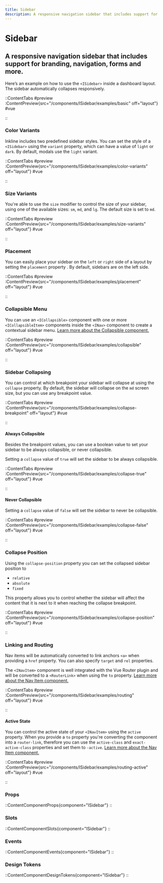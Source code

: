 ```yaml
---
title: Sidebar
description: A responsive navigation sidebar that includes support for branding, navigation, forms and more.
---
```


# Sidebar
## A responsive navigation sidebar that includes support for branding, navigation, forms and more.

Here’s an example on how to use the `<ISidebar>` inside a dashboard layout. The sidebar automatically collapses responsively.

::ContentTabs
#preview
:ContentPreview{src="/components/ISidebar/examples/basic" off="layout"}
#vue
<!-- Autodocs{src="@inkline/inkline/components/ISidebar/examples/basic.vue" lang="vue"} -->
::

### Color Variants
Inkline includes two predefined sidebar styles. You can set the style of a `<ISidebar>` using the `variant` property, which can have a value of `light` or `dark`. By default, modals use the `light` variant.

::ContentTabs
#preview
:ContentPreview{src="/components/ISidebar/examples/color-variants" off="layout"}
#vue
<!-- Autodocs{src="@inkline/inkline/components/ISidebar/examples/color-variants.vue" lang="vue"} -->
::

### Size Variants
You're able to use the `size` modifier to control the size of your sidebar, using one of the available sizes: `sm`, `md`, and `lg`. 
The default size is set to `md`.

::ContentTabs
#preview
:ContentPreview{src="/components/ISidebar/examples/size-variants" off="layout"}
#vue
<!-- Autodocs{src="@inkline/inkline/components/ISidebar/examples/size-variants.vue" lang="vue"} -->
::

### Placement
You can easily place your sidebar on the `left` or `right` side of a layout by setting the `placement` property . By default, sidebars are on the left side.

::ContentTabs
#preview
:ContentPreview{src="/components/ISidebar/examples/placement" off="layout"}
#vue
<!-- Autodocs{src="@inkline/inkline/components/ISidebar/examples/placement.vue" lang="vue"} -->
::

### Collapsible Menu
You can use an `<ICollapsible>` component with one or more `<ICollapsibleItem>` components inside the `<INav>` component to create a contextual sidebar menu. [Learn more about the Collapsible component.](/docs/components/collapsible)

::ContentTabs
#preview
:ContentPreview{src="/components/ISidebar/examples/collapsible" off="layout"}
#vue
<!-- Autodocs{src="@inkline/inkline/components/ISidebar/examples/collapsible.vue" lang="vue"} -->
::

### Sidebar Collapsing
You can control at which breakpoint your sidebar will collapse at using the `collapse` property. By default, the sidebar will collapse on the `md` screen size, but you can use any breakpoint value.

::ContentTabs
#preview
:ContentPreview{src="/components/ISidebar/examples/collapse-breakpoint" off="layout"}
#vue
<!-- Autodocs{src="@inkline/inkline/components/ISidebar/examples/collapse-breakpoint.vue" lang="vue"} -->
::

#### Always Collapsible
Besides the breakpoint values, you can use a boolean value to set your sidebar to be always collapsible, or never collapsible.

Setting a `collapse` value of `true` will set the sidebar to be always collapsible.

::ContentTabs
#preview
:ContentPreview{src="/components/ISidebar/examples/collapse-true" off="layout"}
#vue
<!-- Autodocs{src="@inkline/inkline/components/ISidebar/examples/collapse-true.vue" lang="vue"} -->
::

#### Never Collapsible
Setting a `collapse` value of `false` will set the sidebar to never be collapsible.

::ContentTabs
#preview
:ContentPreview{src="/components/ISidebar/examples/collapse-false" off="layout"}
#vue
<!-- Autodocs{src="@inkline/inkline/components/ISidebar/examples/collapse-false.vue" lang="vue"} -->
::

### Collapse Position
Using the `collapse-position` property you can set the collapsed sidebar position to 
- `relative`
- `absolute`
- `fixed`

This property allows you to control whether the sidebar will affect the content that it is next to it when reaching the collapse breakpoint.

::ContentTabs
#preview
:ContentPreview{src="/components/ISidebar/examples/collapse-position" off="layout"}
#vue
<!-- Autodocs{src="@inkline/inkline/components/ISidebar/examples/collapse-position.vue" lang="vue"} -->
::

### Linking and Routing
Nav items will be automatically converted to link anchors `<a>` when providing a `href` property. You can also specify `target` and `rel` properties.

The `<INavItem>` component is well integrated with the Vue Router plugin and will be converted to a `<RouterLink>` when using the `to` property. [Learn more about the Nav Item component.](/docs/components/nav)

::ContentTabs
#preview
:ContentPreview{src="/components/ISidebar/examples/routing" off="layout"}
#vue
<!-- Autodocs{src="@inkline/inkline/components/ISidebar/examples/routing.vue" lang="vue"} -->
::

#### Active State
You can control the active state of your `<INavItem>` using the `active` property. When you provide a `to` property you're converting the component into a `router-link`, therefore you can use the `active-class` and `exact-active-class` properties and set them to `-active`. [Learn more about the Nav Item component.](/docs/components/nav)

::ContentTabs
#preview
:ContentPreview{src="/components/ISidebar/examples/routing-active" off="layout"}
#vue
<!-- Autodocs{src="@inkline/inkline/components/ISidebar/examples/routing-active.vue" lang="vue"} -->
::


### Props
::ContentComponentProps{component="ISidebar"}
::

### Slots
::ContentComponentSlots{component="ISidebar"}
::

### Events
::ContentComponentEvents{component="ISidebar"}
::

### Design Tokens
::ContentComponentDesignTokens{component="ISidebar"}
::
